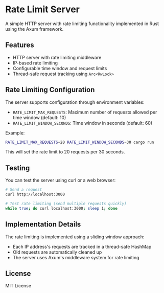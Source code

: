 # Rate Limit Server

A simple HTTP server with rate limiting functionality implemented in Rust using the Axum framework.

## Features

- HTTP server with rate limiting middleware
- IP-based rate limiting
- Configurable time window and request limits
- Thread-safe request tracking using `Arc<RwLock>`

## Rate Limiting Configuration

The server supports configuration through environment variables:

- `RATE_LIMIT_MAX_REQUESTS`: Maximum number of requests allowed per time window (default: 10)
- `RATE_LIMIT_WINDOW_SECONDS`: Time window in seconds (default: 60)

Example:
```bash
RATE_LIMIT_MAX_REQUESTS=20 RATE_LIMIT_WINDOW_SECONDS=30 cargo run
```

This will set the rate limit to 20 requests per 30 seconds.

## Testing

You can test the server using curl or a web browser:

```bash
# Send a request
curl http://localhost:3000

# Test rate limiting (send multiple requests quickly)
while true; do curl localhost:3000; sleep 1; done
```

## Implementation Details

The rate limiting is implemented using a sliding window approach:
- Each IP address's requests are tracked in a thread-safe HashMap
- Old requests are automatically cleaned up
- The server uses Axum's middleware system for rate limiting

## License

MIT License
